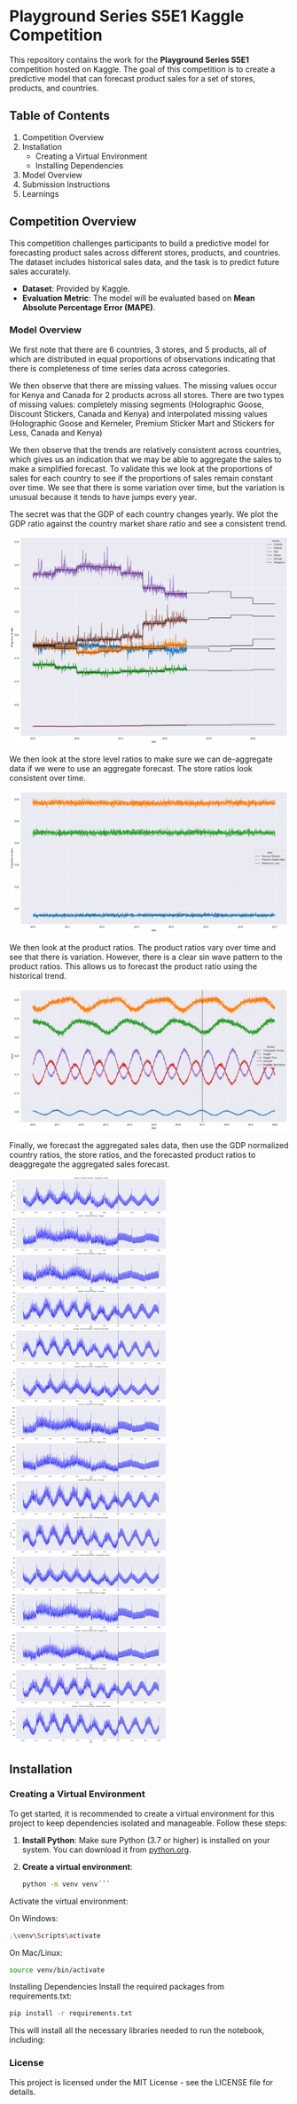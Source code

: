 # Playground Series S5E1 Kaggle Competition

This repository contains the work for the **Playground Series S5E1** competition hosted on Kaggle. The goal of this competition is to create a predictive model that can forecast product sales for a set of stores, products, and countries.

## Table of Contents
1. Competition Overview
2. Installation
   - Creating a Virtual Environment
   - Installing Dependencies
3. Model Overview
4. Submission Instructions
5. Learnings

## Competition Overview

This competition challenges participants to build a predictive model for forecasting product sales across different stores, products, and countries. The dataset includes historical sales data, and the task is to predict future sales accurately.

- **Dataset**: Provided by Kaggle.
- **Evaluation Metric**: The model will be evaluated based on **Mean Absolute Percentage Error (MAPE)**.

### Model Overview

We first note that there are 6 countries, 3 stores, and 5 products, all of which are distributed in equal proportions of observations indicating that there is completeness of time series data across categories. 

We then observe that there are missing values. The missing values occur for Kenya and Canada for 2 products across all stores. There are two types of missing values: completely missing segments (Holographic Goose, Discount Stickers, Canada and Kenya) and interpolated missing values (Holographic Goose and Kerneler, Premium Sticker Mart and Stickers for Less, Canada and Kenya)

We then observe that the trends are relatively consistent across countries, which gives us an indication that we may be able to aggregate the sales to make a simplified forecast. To validate this we look at the proportions of sales for each country to see if the proportions of sales remain constant over time. We see that there is some variation over time, but the variation is unusual because it tends to have jumps every year. 

The secret was that the GDP of each country changes yearly. We plot the GDP ratio against the country market share ratio and see a consistent trend. 

![GDP](images/gdp_country_ratios.png)

We then look at the store level ratios to make sure we can de-aggregate data if we were to use an aggregate forecast. The store ratios look consistent over time.

![Store ratios](images/store_ratios.png)

We then look at the product ratios. The product ratios vary over time and see that there is variation. However, there is a clear sin wave pattern to the product ratios. This allows us to forecast the product ratio using the historical trend. 

![Product Ratios](images/product_ratios.png)

Finally, we forecast the aggregated sales data, then use the GDP normalized country ratios, the store ratios, and the forecasted product ratios to deaggregate the aggregated sales forecast. 

[![Diagram](images/forecasts.png)](images/forecasts.png)


## Installation

### Creating a Virtual Environment

To get started, it is recommended to create a virtual environment for this project to keep dependencies isolated and manageable. Follow these steps:

1. **Install Python**: Make sure Python (3.7 or higher) is installed on your system. You can download it from [python.org](https://www.python.org/).

2. **Create a virtual environment**:

   ```bash
   python -m venv venv´´´

Activate the virtual environment:

On Windows:

```bash
.\venv\Scripts\activate
```

On Mac/Linux:

```bash
source venv/bin/activate
```

Installing Dependencies
Install the required packages from requirements.txt:

```bash
pip install -r requirements.txt
```

This will install all the necessary libraries needed to run the notebook, including:




### License

This project is licensed under the MIT License - see the LICENSE file for details.